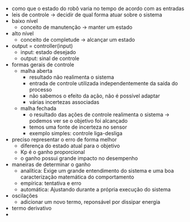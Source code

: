 - como que o estado do robô varia no tempo de acordo com as entradas
- leis de controle -> decidir de qual forma atuar sobre o sistema
- baixo nível
	- conceito de manutenção -> manter um estado
- alto nível
	- conceito de completude -> alcançar um estado
- output = controller(input)
	- input: estado desejado
	- output: sinal de controle
- formas gerais de controle
	- malha aberta
		- resultado não realimenta o sistema
		- entrada de controle utilizada independentemente da saída do processo
		- não sabemos o efeito da ação, não é possível adaptar
		- várias incertezas associadas
	- malha fechada
		- o resultado das ações de controle realimenta o sistema -> podemos ver se o objetivo foi alcançado
		- temos uma fonte de incerteza no sensor
		- exemplo simples: controle liga-desliga
- preciso representar o erro de forma melhor
	- diferença do estado atual para o objetivo
	- Kp é o ganho proporcional
	- o ganho possui grande impacto no desempenho
- maneiras de determinar o ganho
	- analítica: Exige um grande entendimento do sistema e uma boa caracterização matemática do comportamento
	- empírica: tentativa e erro
	- automática: Ajustando durante a própria execução do sistema
- oscilações
	- adicionar um novo termo, reponsável por dissipar energia
- termo derivativo
- 